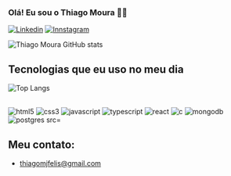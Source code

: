 ### Olá! Eu sou o Thiago Moura 🖐🏻

[![Linkedin](https://img.shields.io/badge/LinkedIn-0077B5?style=for-the-badge&logo=linkedin&logoColor=white)](https://www.linkedin.com/in/thiago-moura-b3b211207/) [![Innstagram](https://img.shields.io/badge/Instagram-E4405F?style=for-the-badge&logo=instagram&logoColor=white)](https://www.instagram.com/thiagomoura963/)

![Thiago Moura GitHub stats](https://github-readme-stats.vercel.app/api?username=ThiagoMoura963&show_icons=true&theme=radical)     

## Tecnologias que eu uso no meu dia

 ![Top Langs](https://github-readme-stats.vercel.app/api/top-langs/?username=ThiagoMoura963&size_weight=0.5&count_weight=0.5)
 
<div style="display: inline-block"><br />
    <img alt="html5" src="https://img.shields.io/badge/HTML-239120?style=for-the-badge&logo=html5&logoColor=white">
    <img alt="css3" src="https://img.shields.io/badge/CSS3-1572B6?style=for-the-badge&logo=css3&logoColor=white">
    <img alt="javascript" src="https://img.shields.io/badge/JavaScript-F7DF1E?style=for-the-badge&logo=javascript&logoColor=black">
    <img alt="typescript" src="https://img.shields.io/badge/TypeScript-007ACC?style=for-the-badge&logo=typescript&logoColor=white">
    <img alt="react" src="https://img.shields.io/badge/React-20232A?style=for-the-badge&logo=react&logoColor=61DAFB">
    <img alt="c" src="https://img.shields.io/badge/C-00599C?style=for-the-badge&logo=c&logoColor=white">
    <img alt="mongodb" src="https://img.shields.io/badge/MongoDB-4EA94B?style=for-the-badge&logo=mongodb&logoColor=white">
    <img alt="postgres src="https://img.shields.io/badge/PostgreSQL-316192?style=for-the-badge&logo=postgresql&logoColor=white">

</div><br />

## Meu contato:

- [thiagomjfelis@gmail.com](https://criarmeulink.com.br/u/1703285636)<br />
